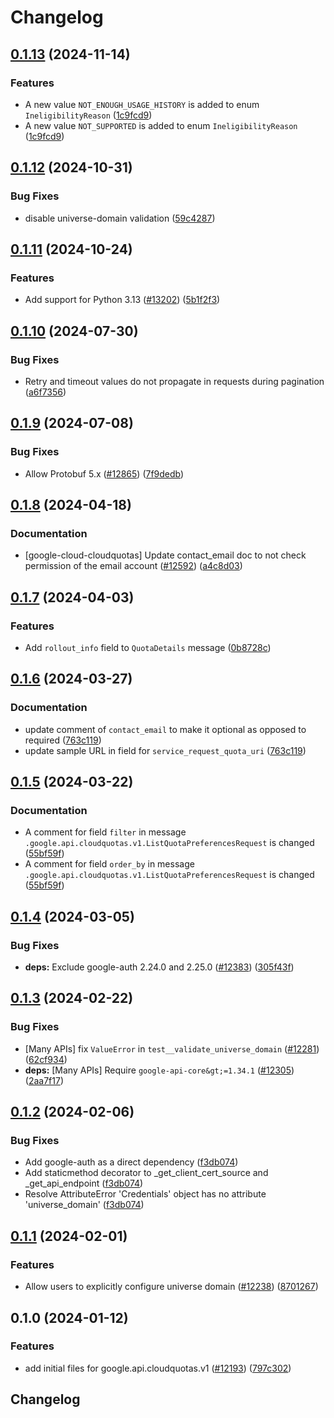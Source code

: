 # Changelog

## [0.1.13](https://github.com/googleapis/google-cloud-python/compare/google-cloud-quotas-v0.1.12...google-cloud-quotas-v0.1.13) (2024-11-14)


### Features

* A new value `NOT_ENOUGH_USAGE_HISTORY` is added to enum `IneligibilityReason` ([1c9fcd9](https://github.com/googleapis/google-cloud-python/commit/1c9fcd9b38bc2f217bf6298c62c2c2a8ff4fdf16))
* A new value `NOT_SUPPORTED` is added to enum `IneligibilityReason` ([1c9fcd9](https://github.com/googleapis/google-cloud-python/commit/1c9fcd9b38bc2f217bf6298c62c2c2a8ff4fdf16))

## [0.1.12](https://github.com/googleapis/google-cloud-python/compare/google-cloud-quotas-v0.1.11...google-cloud-quotas-v0.1.12) (2024-10-31)


### Bug Fixes

* disable universe-domain validation ([59c4287](https://github.com/googleapis/google-cloud-python/commit/59c42878386ee08d1717b73e47d33d76cfb38ba0))

## [0.1.11](https://github.com/googleapis/google-cloud-python/compare/google-cloud-quotas-v0.1.10...google-cloud-quotas-v0.1.11) (2024-10-24)


### Features

* Add support for Python 3.13 ([#13202](https://github.com/googleapis/google-cloud-python/issues/13202)) ([5b1f2f3](https://github.com/googleapis/google-cloud-python/commit/5b1f2f3a81ed171b643812e67a7ed179b9b703ea))

## [0.1.10](https://github.com/googleapis/google-cloud-python/compare/google-cloud-cloudquotas-v0.1.9...google-cloud-cloudquotas-v0.1.10) (2024-07-30)


### Bug Fixes

* Retry and timeout values do not propagate in requests during pagination ([a6f7356](https://github.com/googleapis/google-cloud-python/commit/a6f7356f1549721f9fab83d4dcfa226cec1965d0))

## [0.1.9](https://github.com/googleapis/google-cloud-python/compare/google-cloud-cloudquotas-v0.1.8...google-cloud-cloudquotas-v0.1.9) (2024-07-08)


### Bug Fixes

* Allow Protobuf 5.x ([#12865](https://github.com/googleapis/google-cloud-python/issues/12865)) ([7f9dedb](https://github.com/googleapis/google-cloud-python/commit/7f9dedb3abc7636cbcd97e21ac857844b885b599))

## [0.1.8](https://github.com/googleapis/google-cloud-python/compare/google-cloud-cloudquotas-v0.1.7...google-cloud-cloudquotas-v0.1.8) (2024-04-18)


### Documentation

* [google-cloud-cloudquotas] Update contact_email doc to not check permission of the email account ([#12592](https://github.com/googleapis/google-cloud-python/issues/12592)) ([a4c8d03](https://github.com/googleapis/google-cloud-python/commit/a4c8d03a01a102761b6aaf066cc96273fd903c9c))

## [0.1.7](https://github.com/googleapis/google-cloud-python/compare/google-cloud-cloudquotas-v0.1.6...google-cloud-cloudquotas-v0.1.7) (2024-04-03)


### Features

* Add `rollout_info` field to `QuotaDetails` message ([0b8728c](https://github.com/googleapis/google-cloud-python/commit/0b8728ccd8072c0f761a119971fb0dfe20207cf5))

## [0.1.6](https://github.com/googleapis/google-cloud-python/compare/google-cloud-cloudquotas-v0.1.5...google-cloud-cloudquotas-v0.1.6) (2024-03-27)


### Documentation

* update comment of `contact_email` to make it optional as opposed to required ([763c119](https://github.com/googleapis/google-cloud-python/commit/763c1199b9c5d6c9a6297bed6bb815e4c80432e3))
* update sample URL in field for `service_request_quota_uri` ([763c119](https://github.com/googleapis/google-cloud-python/commit/763c1199b9c5d6c9a6297bed6bb815e4c80432e3))

## [0.1.5](https://github.com/googleapis/google-cloud-python/compare/google-cloud-cloudquotas-v0.1.4...google-cloud-cloudquotas-v0.1.5) (2024-03-22)


### Documentation

* A comment for field `filter` in message `.google.api.cloudquotas.v1.ListQuotaPreferencesRequest` is changed ([55bf59f](https://github.com/googleapis/google-cloud-python/commit/55bf59ffe7d96c747b4b2c47cbcebe31e4bc0183))
* A comment for field `order_by` in message `.google.api.cloudquotas.v1.ListQuotaPreferencesRequest` is changed ([55bf59f](https://github.com/googleapis/google-cloud-python/commit/55bf59ffe7d96c747b4b2c47cbcebe31e4bc0183))

## [0.1.4](https://github.com/googleapis/google-cloud-python/compare/google-cloud-cloudquotas-v0.1.3...google-cloud-cloudquotas-v0.1.4) (2024-03-05)


### Bug Fixes

* **deps:** Exclude google-auth 2.24.0 and 2.25.0 ([#12383](https://github.com/googleapis/google-cloud-python/issues/12383)) ([305f43f](https://github.com/googleapis/google-cloud-python/commit/305f43f7d6293e3316248f421fdc19c5d8405c21))

## [0.1.3](https://github.com/googleapis/google-cloud-python/compare/google-cloud-cloudquotas-v0.1.2...google-cloud-cloudquotas-v0.1.3) (2024-02-22)


### Bug Fixes

* [Many APIs] fix `ValueError` in `test__validate_universe_domain` ([#12281](https://github.com/googleapis/google-cloud-python/issues/12281)) ([62cf934](https://github.com/googleapis/google-cloud-python/commit/62cf934b140173d7b39e6c9ffa66e218b98260d4))
* **deps:** [Many APIs] Require `google-api-core&gt;=1.34.1` ([#12305](https://github.com/googleapis/google-cloud-python/issues/12305)) ([2aa7f17](https://github.com/googleapis/google-cloud-python/commit/2aa7f17a5fd4f2249260225db91fb0414d06eaa7))

## [0.1.2](https://github.com/googleapis/google-cloud-python/compare/google-cloud-cloudquotas-v0.1.1...google-cloud-cloudquotas-v0.1.2) (2024-02-06)


### Bug Fixes

* Add google-auth as a direct dependency ([f3db074](https://github.com/googleapis/google-cloud-python/commit/f3db074e7bbf505d5989e4c353461ab6bef4905c))
* Add staticmethod decorator to _get_client_cert_source and _get_api_endpoint ([f3db074](https://github.com/googleapis/google-cloud-python/commit/f3db074e7bbf505d5989e4c353461ab6bef4905c))
* Resolve AttributeError 'Credentials' object has no attribute 'universe_domain' ([f3db074](https://github.com/googleapis/google-cloud-python/commit/f3db074e7bbf505d5989e4c353461ab6bef4905c))

## [0.1.1](https://github.com/googleapis/google-cloud-python/compare/google-cloud-cloudquotas-v0.1.0...google-cloud-cloudquotas-v0.1.1) (2024-02-01)


### Features

* Allow users to explicitly configure universe domain ([#12238](https://github.com/googleapis/google-cloud-python/issues/12238)) ([8701267](https://github.com/googleapis/google-cloud-python/commit/8701267fc9694844b9365024cd59354785247aa0))

## 0.1.0 (2024-01-12)


### Features

* add initial files for google.api.cloudquotas.v1 ([#12193](https://github.com/googleapis/google-cloud-python/issues/12193)) ([797c302](https://github.com/googleapis/google-cloud-python/commit/797c302fcc475657959488a5db503a874d910c21))

## Changelog
